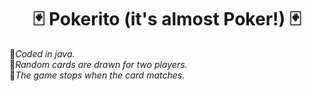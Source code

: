 <h1 align = "center">🃏 Pokerito (it's almost Poker!) 🃏 </h1>
 
💠<i>Coded in java. <br></i>
💠<i>Random cards are drawn for two players. <br></i>
💠<i>The game stops when the card matches.</i>
